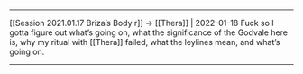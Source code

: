 

#
---

[[Session 2021.01.17 Briza’s Body r]] -> [[Thera]] | 2022-01-18
Fuck so I gotta figure out what’s going on, what the significance of the Godvale here is, why my ritual with [[Thera]] failed, what the leylines mean, and what’s going on.

---
